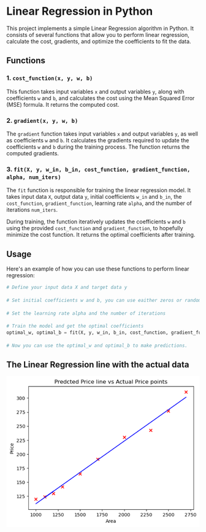 # Linear Regression in Python

This project implements a simple Linear Regression algorithm in Python. It consists of several functions that allow you to perform linear regression, calculate the cost, gradients, and optimize the coefficients to fit the data.

## Functions

### 1. `cost_function(x, y, w, b)`

This function takes input variables `x` and output variables `y`, along with coefficients `w` and `b`, and calculates the cost using the Mean Squared Error (MSE) formula. It returns the computed cost.

### 2. `gradient(x, y, w, b)`

The `gradient` function takes input variables `x` and output variables `y`, as well as coefficients `w` and `b`. It calculates the gradients required to update the coefficients `w` and `b` during the training process. The function returns the computed gradients.

### 3. `fit(X, y, w_in, b_in, cost_function, gradient_function, alpha, num_iters)`

The `fit` function is responsible for training the linear regression model. It takes input data `X`, output data `y`, initial coefficients `w_in` and `b_in`, the `cost_function`, `gradient_function`, learning rate `alpha`, and the number of iterations `num_iters`.

During training, the function iteratively updates the coefficients `w` and `b` using the provided `cost_function` and `gradient_function`, to hopefully minimize the cost function. It returns the optimal coefficients after training.

## Usage

Here's an example of how you can use these functions to perform linear regression:

```python
# Define your input data X and target data y

# Set initial coefficients w and b, you can use eaither zeros or random values

# Set the learning rate alpha and the number of iterations

# Train the model and get the optimal coefficients
optimal_w, optimal_b = fit(X, y, w_in, b_in, cost_function, gradient_function, alpha, num_iters)

# Now you can use the optimal_w and optimal_b to make predictions.
```

## The Linear Regression line with the actual data

![Image](https://github.com/Khalid-Ibrahim1/Bootcamp-Project-1-Python/blob/main/performance.png)
